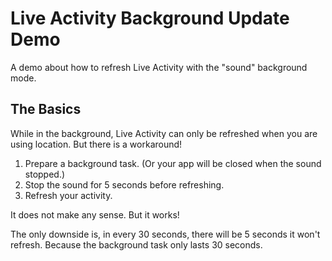 # Live Activity Background Update Demo
A demo about how to refresh Live Activity with the "sound" background mode.

## The Basics

While in the background, Live Activity can only be refreshed when you are using location. But there is a workaround!

1. Prepare a background task. (Or your app will be closed when the sound stopped.)
2. Stop the sound for 5 seconds before refreshing.
3. Refresh your activity.

It does not make any sense. But it works!

The only downside is, in every 30 seconds, there will be 5 seconds it won't refresh. Because the background task only lasts 30 seconds.